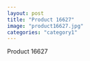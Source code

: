 ```yaml
---
layout: post
title: "Product 16627"
image: "product16627.jpg"
categories: "category1"
---
```

Product 16627
